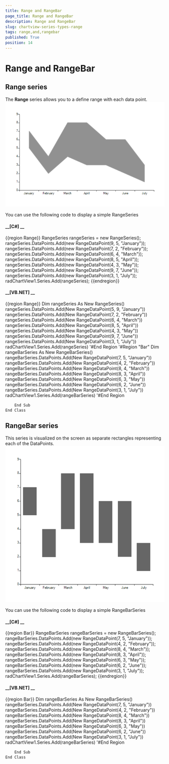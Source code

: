 ```yaml
---
title: Range and RangeBar
page_title: Range and RangeBar
description: Range and RangeBar
slug: chartview-series-types-range
tags: range,and,rangebar
published: True
position: 14
---
```


# Range and RangeBar



## Range series

The __Range__ series allows you to a define range with each data point. 
        ![chartview-series-types-range 001](images/chartview-series-types-range001.png)

You can use the following code to display a simple RangeSeries

#### __[C#] __

{{region Range}}
	            RangeSeries rangeSeries = new RangeSeries();
	            rangeSeries.DataPoints.Add(new RangeDataPoint(9, 5, "January"));
	            rangeSeries.DataPoints.Add(new RangeDataPoint(7, 2, "February"));
	            rangeSeries.DataPoints.Add(new RangeDataPoint(6, 4, "March"));
	            rangeSeries.DataPoints.Add(new RangeDataPoint(8, 5, "April"));
	            rangeSeries.DataPoints.Add(new RangeDataPoint(4, 3, "May"));
	            rangeSeries.DataPoints.Add(new RangeDataPoint(9, 7, "June"));
	            rangeSeries.DataPoints.Add(new RangeDataPoint(3, 1, "July"));
	            radChartView1.Series.Add(rangeSeries);
	{{endregion}}



#### __[VB.NET] __

{{region Range}}
	        Dim rangeSeries As New RangeSeries()
	        rangeSeries.DataPoints.Add(New RangeDataPoint(5, 9, "January"))
	        rangeSeries.DataPoints.Add(New RangeDataPoint(7, 2, "February"))
	        rangeSeries.DataPoints.Add(New RangeDataPoint(6, 4, "March"))
	        rangeSeries.DataPoints.Add(New RangeDataPoint(8, 5, "April"))
	        rangeSeries.DataPoints.Add(New RangeDataPoint(4, 3, "May"))
	        rangeSeries.DataPoints.Add(New RangeDataPoint(9, 7, "June"))
	        rangeSeries.DataPoints.Add(New RangeDataPoint(3, 1, "July"))
	        radChartView1.Series.Add(rangeSeries)
	        '#End Region 
	        '#Region "Bar"
	        Dim rangeBarSeries As New RangeBarSeries()
	        rangeBarSeries.DataPoints.Add(New RangeDataPoint(7, 5, "January"))
	        rangeBarSeries.DataPoints.Add(New RangeDataPoint(4, 2, "February"))
	        rangeBarSeries.DataPoints.Add(New RangeDataPoint(8, 4, "March"))
	        rangeBarSeries.DataPoints.Add(New RangeDataPoint(8, 3, "April"))
	        rangeBarSeries.DataPoints.Add(New RangeDataPoint(6, 3, "May"))
	        rangeBarSeries.DataPoints.Add(New RangeDataPoint(6, 2, "June"))
	        rangeBarSeries.DataPoints.Add(New RangeDataPoint(3, 1, "July"))
	        radChartView1.Series.Add(rangeBarSeries)
	        '#End Region
	
	    End Sub
	End Class
	



## RangeBar series

This series is visualized on the screen as separate rectangles representing each of the DataPoints. 
       ![chartview-series-types-range 002](images/chartview-series-types-range002.png)

You can use the following code to display a simple RangeBarSeries

#### __[C#] __

{{region Bar}}
	            RangeBarSeries rangeBarSeries = new RangeBarSeries();
	            rangeBarSeries.DataPoints.Add(new RangeDataPoint(7, 5, "January"));
	            rangeBarSeries.DataPoints.Add(new RangeDataPoint(4, 2, "February"));
	            rangeBarSeries.DataPoints.Add(new RangeDataPoint(8, 4, "March"));
	            rangeBarSeries.DataPoints.Add(new RangeDataPoint(8, 3, "April"));
	            rangeBarSeries.DataPoints.Add(new RangeDataPoint(6, 3, "May"));
	            rangeBarSeries.DataPoints.Add(new RangeDataPoint(6, 2, "June"));
	            rangeBarSeries.DataPoints.Add(new RangeDataPoint(3, 1, "July"));
	            radChartView1.Series.Add(rangeBarSeries);
	{{endregion}}



#### __[VB.NET] __

{{region Bar}}
	        Dim rangeBarSeries As New RangeBarSeries()
	        rangeBarSeries.DataPoints.Add(New RangeDataPoint(7, 5, "January"))
	        rangeBarSeries.DataPoints.Add(New RangeDataPoint(4, 2, "February"))
	        rangeBarSeries.DataPoints.Add(New RangeDataPoint(8, 4, "March"))
	        rangeBarSeries.DataPoints.Add(New RangeDataPoint(8, 3, "April"))
	        rangeBarSeries.DataPoints.Add(New RangeDataPoint(6, 3, "May"))
	        rangeBarSeries.DataPoints.Add(New RangeDataPoint(6, 2, "June"))
	        rangeBarSeries.DataPoints.Add(New RangeDataPoint(3, 1, "July"))
	        radChartView1.Series.Add(rangeBarSeries)
	        '#End Region
	
	    End Sub
	End Class
	


